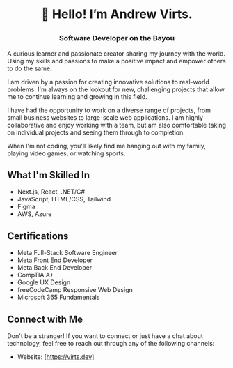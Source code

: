 # <p align="center">👋 Hello! I’m Andrew Virts.</p>
### <p align="center">Software Developer on the Bayou</p>
A curious learner and passionate creator sharing my journey with the world. Using my skills and passions to make a positive impact and empower others to do the same. 

I am driven by a passion for creating innovative solutions to real-world problems. I'm always on the lookout for new, challenging projects that allow me to continue learning and growing in this field.

I have had the opportunity to work on a diverse range of projects, from small business websites to large-scale web applications. I am highly collaborative and enjoy working with a team, but am also comfortable taking on individual projects and seeing them through to completion.

When I'm not coding, you'll likely find me hanging out with my family, playing video games, or watching sports.

## What I'm Skilled In

- Next.js, React, .NET/C#
- JavaScript, HTML/CSS, Tailwind
- Figma
- AWS, Azure

## Certifications

- Meta Full-Stack Software Engineer
- Meta Front End Developer
- Meta Back End Developer
- CompTIA A+
- Google UX Design
- freeCodeCamp Responsive Web Design
- Microsoft 365 Fundamentals

## Connect with Me

Don't be a stranger! If you want to connect or just have a chat about technology, feel free to reach out through any of the following channels:

- Website: [https://virts.dev]
